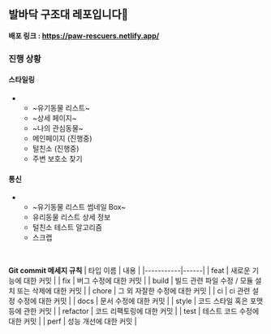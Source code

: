 ## 발바닥 구조대 레포입니다🐾
**배포 링크 : https://paw-rescuers.netlify.app/**
### 진행 상황 
#### 스타일링
* * ~유기동물 리스트~
  * ~상세 페이지~
  * ~나의 관심동물~
  * 메인페이지 (진행중)
  * 털친소 (진행중)
  * 주변 보호소 찾기  
#### 통신
* * ~유기동물 리스트 썸네일 Box~
  * 유리동물 리스트 상세 정보
  * 털친소 테스트 알고리즘
  * 스크랩

</br>

**Git commit 메세지 규칙**
| 타입 이름 | 내용 |
|-----------|------|
| feat      | 새로운 기능에 대한 커밋 |
| fix       | 버그 수정에 대한 커밋 |
| build     | 빌드 관련 파일 수정 / 모듈 설치 또는 삭제에 대한 커밋 |
| chore     | 그 외 자잘한 수정에 대한 커밋 |
| ci        | ci 관련 설정 수정에 대한 커밋 |
| docs      | 문서 수정에 대한 커밋 |
| style     | 코드 스타일 혹은 포맷 등에 관한 커밋 |
| refactor  | 코드 리팩토링에 대한 커밋 |
| test      | 테스트 코드 수정에 대한 커밋 |
| perf      | 성능 개선에 대한 커밋 |
